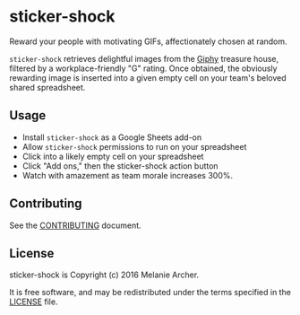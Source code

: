 # sticker-shock
Reward your people with motivating GIFs, affectionately chosen at random.

`sticker-shock` retrieves delightful images from the [Giphy](http://giphy.com/) treasure house, filtered by a workplace-friendly "G" rating. Once obtained, the obviously rewarding image is inserted into a given empty cell on your team's beloved shared spreadsheet.

## Usage

* Install `sticker-shock` as a Google Sheets add-on
* Allow `sticker-shock` permissions to run on your spreadsheet
* Click into a likely empty cell on your spreadsheet
* Click "Add ons," then the sticker-shock action button
* Watch with amazement as team morale increases 300%.


## Contributing

See the [CONTRIBUTING] document.

  [CONTRIBUTING]: CONTRIBUTING.md
  [contributors]: https://github.com/melanie-at-veeva/sticker-shock/graphs/contributors

## License
sticker-shock is Copyright (c) 2016 Melanie Archer.

It is free software, and may be redistributed
under the terms specified in the [LICENSE] file.

  [LICENSE]: /LICENSE
